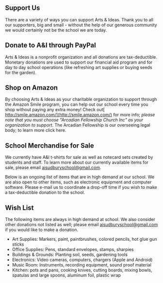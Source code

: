 Support Us
---

There are a variety of ways you can support Arts & Ideas. Thank you to all our
supporters, big and small - without the help of our generous community we
would certainly not be the school we are today.

## Donate to A&I through PayPal

Arts & Ideas is a nonprofit organization and all donations are
tax-deductible. Monetary donations are used to support our financial aid
program and for day to day school operations (like refreshing art supplies
or buying seeds for the garden).

## Shop on Amazon

By choosing Arts & Ideas as your charitable organization to support
through the Amazon Smile program, you can help out our school every time
you shop without paying any extra money! Check out[
http://smile.amazon.com/](http://smile.amazon.com/) for more info; *please
note that you must choose "Arcadian Fellowship Church Inc" as your
organization to support*. The Arcadian Fellowship is our overseeing legal
body; to learn more click here.

## School Merchandise for Sale

We currently have A&I t-shirts for sale as well as notecard sets created by
students and staff. To learn more about our currently available items for
sale, please email aisudburyschool@gmail.com.

Below is an ongoing list of items that are in high demand at our school. We
are also open to other items, such as electronic equipment and computer
software. Please e-mail us to coordinate a drop-off time if you wish to make a
tax-deductible donation to the school.

## Wish List

The following items are always in high demand at school. We also consider
other donations not listed as well; please email aisudburyschool@gmail.com if
you would like to make a donation.

* Art Supplies: Markers, paint, paintbrushes, colored pencils, hot glue gun sticks
* Office Supplies: Pens, standard envelopes, stamps, sharpies
* Buildings & Grounds: Planting soil, seeds, gardening tools
* Electronics: Video cameras, computers, chargers (Apple and Android)
* Music Room: Instruments, recording equipment, sound proof material
* Kitchen: pots and pans, cooking knives, cutting boards, mixing bowls,
spatulas and large spoons, aluminum foil, plastic wrap
